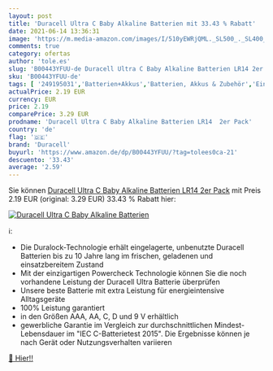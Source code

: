 ```yaml
---
layout: post
title: 'Duracell Ultra C Baby Alkaline Batterien mit 33.43 % Rabatt'
date: 2021-06-14 13:36:31
image: 'https://m.media-amazon.com/images/I/510yEWRjQML._SL500_._SL400_.jpg'
comments: true
category: ofertas
author: 'tole.es'
slug: 'B00443YFUU-de Duracell Ultra C Baby Alkaline Batterien LR14 2er Pack'
sku: 'B00443YFUU-de'
tags: [ '249195031','Batterien+Akkus','Batterien, Akkus & Zubehör','Einwegbatterien','Elektronik & Foto','Haushalt','Produkte','duracell', ]
actualPrice: 2.19 EUR
currency: EUR
price: 2.19
comparePrice: 3.29 EUR
prodname: 'Duracell Ultra C Baby Alkaline Batterien LR14  2er Pack'
country: 'de'
flag: '🇩🇪'
brand: 'Duracell'
buyurl: 'https://www.amazon.de/dp/B00443YFUU/?tag=tolees0ca-21'
descuento: '33.43'
average: '2.59'
---
```


Sie können [Duracell Ultra C Baby Alkaline Batterien LR14  2er Pack](https://www.amazon.de/dp/B00443YFUU/?tag=tolees0ca-21) mit Preis 2.19 EUR (original: 3.29 EUR) 33.43 % Rabatt hier:

[![Duracell Ultra C Baby Alkaline Batterien](https://m.media-amazon.com/images/I/510yEWRjQML._SL500_._SL400_.jpg)](https://www.amazon.de/dp/B00443YFUU/?tag=tolees0ca-21)

ℹ️:

- Die Duralock-Technologie erhält eingelagerte, unbenutzte Duracell Batterien bis zu 10 Jahre lang im frischen, geladenen und einsatzbereitem Zustand
- Mit der einzigartigen Powercheck Technologie können Sie die noch vorhandene Leistung der Duracell Ultra Batterie überprüfen
- Unsere beste Batterie mit extra Leistung für energieintensive Alltagsgeräte
- 100% Leistung garantiert
- in den Größen AAA, AA, C, D und 9 V erhältlich
- gewerbliche Garantie im Vergleich zur durchschnittlichen Mindest-Lebensdauer im "IEC C-Batterietest 2015". Die Ergebnisse können je nach Gerät oder Nutzungsverhalten variieren

[🛒 Hier!!](https://www.amazon.de/dp/B00443YFUU/?tag=tolees0ca-21)
